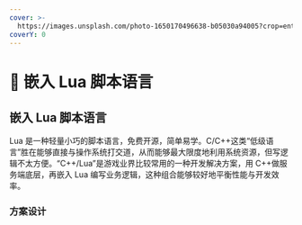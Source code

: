 ```yaml
---
cover: >-
  https://images.unsplash.com/photo-1650170496638-b05030a94005?crop=entropy&cs=srgb&fm=jpg&ixid=MnwxOTcwMjR8MHwxfHJhbmRvbXx8fHx8fHx8fDE2NTI1MzAzMzQ&ixlib=rb-1.2.1&q=85
coverY: 0
---
```


# 🚗 嵌入 Lua 脚本语言

## 嵌入 Lua 脚本语言

Lua 是一种轻量小巧的脚本语言，免费开源，简单易学。C/C++这类“低级语言”胜在能够直接与操作系统打交道，从而能够最大限度地利用系统资源，但写逻辑不太方便。“C++/Lua”是游戏业界比较常用的一种开发解决方案，用 C++做服务端底层，再嵌入 Lua 编写业务逻辑，这种组合能够较好地平衡性能与开发效率。

### 方案设计
